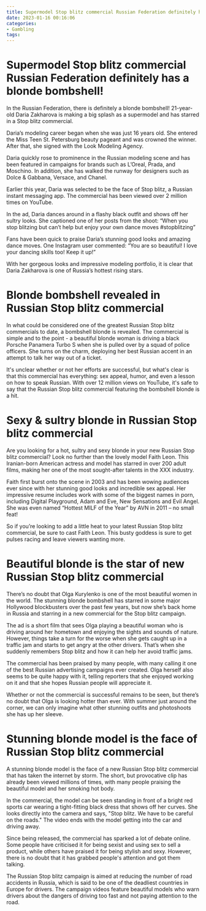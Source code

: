 ```yaml
---
title: Supermodel Stop blitz commercial Russian Federation definitely has a blonde bombshell! 
date: 2023-01-16 00:16:06
categories:
- Gambling
tags:
---
```



# Supermodel Stop blitz commercial Russian Federation definitely has a blonde bombshell! 

In the Russian Federation, there is definitely a blonde bombshell! 21-year-old Daria Zakharova is making a big splash as a supermodel and has starred in a Stop blitz commercial.

Daria’s modeling career began when she was just 16 years old. She entered the Miss Teen St. Petersburg beauty pageant and was crowned the winner. After that, she signed with the Look Modeling Agency.

Daria quickly rose to prominence in the Russian modeling scene and has been featured in campaigns for brands such as L’Oreal, Prada, and Moschino. In addition, she has walked the runway for designers such as Dolce & Gabbana, Versace, and Chanel.

Earlier this year, Daria was selected to be the face of Stop blitz, a Russian instant messaging app. The commercial has been viewed over 2 million times on YouTube. 

In the ad, Daria dances around in a flashy black outfit and shows off her sultry looks. She captioned one of her posts from the shoot: “When you stop blitzing but can’t help but enjoy your own dance moves #stopblitzing” 

Fans have been quick to praise Daria’s stunning good looks and amazing dance moves. One Instagram user commented: “You are so beautiful! I love your dancing skills too! Keep it up!” 

With her gorgeous looks and impressive modeling portfolio, it is clear that Daria Zakharova is one of Russia’s hottest rising stars.

#  Blonde bombshell revealed in Russian Stop blitz commercial 

In what could be considered one of the greatest Russian Stop blitz commercials to date, a bombshell blonde is revealed. The commercial is simple and to the point - a beautiful blonde woman is driving a black Porsche Panamera Turbo S when she is pulled over by a squad of police officers. She turns on the charm, deploying her best Russian accent in an attempt to talk her way out of a ticket. 

It's unclear whether or not her efforts are successful, but what's clear is that this commercial has everything: sex appeal, humor, and even a lesson on how to speak Russian. With over 12 million views on YouTube, it's safe to say that the Russian Stop blitz commercial featuring the bombshell blonde is a hit.

#  Sexy & sultry blonde in Russian Stop blitz commercial 

Are you looking for a hot, sultry and sexy blonde in your new Russian Stop blitz commercial? Look no further than the lovely model Faith Leon. This Iranian-born American actress and model has starred in over 200 adult films, making her one of the most sought-after talents in the XXX industry.

Faith first burst onto the scene in 2003 and has been wowing audiences ever since with her stunning good looks and incredible sex appeal. Her impressive resume includes work with some of the biggest names in porn, including Digital Playground, Adam and Eve, New Sensations and Evil Angel. She was even named “Hottest MILF of the Year” by AVN in 2011 – no small feat!

So if you’re looking to add a little heat to your latest Russian Stop blitz commercial, be sure to cast Faith Leon. This busty goddess is sure to get pulses racing and leave viewers wanting more.

#  Beautiful blonde is the star of new Russian Stop blitz commercial 

There’s no doubt that Olga Kurylenko is one of the most beautiful women in the world. The stunning blonde bombshell has starred in some major Hollywood blockbusters over the past few years, but now she’s back home in Russia and starring in a new commercial for the Stop blitz campaign.

The ad is a short film that sees Olga playing a beautiful woman who is driving around her hometown and enjoying the sights and sounds of nature. However, things take a turn for the worse when she gets caught up in a traffic jam and starts to get angry at the other drivers. That’s when she suddenly remembers Stop blitz and how it can help her avoid traffic jams.

The commercial has been praised by many people, with many calling it one of the best Russian advertising campaigns ever created. Olga herself also seems to be quite happy with it, telling reporters that she enjoyed working on it and that she hopes Russian people will appreciate it.

Whether or not the commercial is successful remains to be seen, but there’s no doubt that Olga is looking hotter than ever. With summer just around the corner, we can only imagine what other stunning outfits and photoshoots she has up her sleeve.

#  Stunning blonde model is the face of Russian Stop blitz commercial

A stunning blonde model is the face of a new Russian Stop blitz commercial that has taken the internet by storm. The short, but provocative clip has already been viewed millions of times, with many people praising the beautiful model and her smoking hot body.

In the commercial, the model can be seen standing in front of a bright red sports car wearing a tight-fitting black dress that shows off her curves. She looks directly into the camera and says, "Stop blitz. We have to be careful on the roads." The video ends with the model getting into the car and driving away.

Since being released, the commercial has sparked a lot of debate online. Some people have criticised it for being sexist and using sex to sell a product, while others have praised it for being stylish and sexy. However, there is no doubt that it has grabbed people's attention and got them talking.

The Russian Stop blitz campaign is aimed at reducing the number of road accidents in Russia, which is said to be one of the deadliest countries in Europe for drivers. The campaign videos feature beautiful models who warn drivers about the dangers of driving too fast and not paying attention to the road.